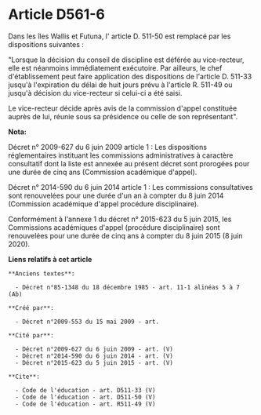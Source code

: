 # Article D561-6

Dans les îles Wallis et Futuna, l' article D. 511-50  est remplacé par les dispositions suivantes : 

"Lorsque la décision du conseil de discipline est déférée au vice-recteur, elle est néanmoins immédiatement exécutoire. Par
ailleurs, le chef d'établissement peut faire application des dispositions de l'article D. 511-33 jusqu'à l'expiration du
délai de huit jours prévu à l'article R. 511-49 ou jusqu'à décision du vice-recteur si celui-ci a été saisi. 

Le vice-recteur décide après avis de la commission d'appel constituée auprès de lui, réunie sous sa présidence ou celle de
son représentant".

**Nota:**

Décret n° 2009-627 du 6 juin 2009 article 1 : Les dispositions réglementaires instituant les commissions administratives à
caractère consultatif dont la liste est annexée au présent décret sont prorogées pour une durée de cinq ans (Commission
académique d'appel).

Décret n° 2014-590 du 6 juin 2014 article 1 : Les commissions consultatives sont renouvelées pour une durée d'un an à compter
du 8 juin 2014 (Commission académique d'appel procédure disciplinaire).

Conformément à l'annexe 1 du décret n° 2015-623 du 5 juin 2015, les Commissions académiques d'appel (procédure disciplinaire)
sont renouvelées pour une durée de cinq ans à compter du 8 juin 2015 (8 juin 2020).

**Liens relatifs à cet article**

	**Anciens textes**:

	  - Décret n°85-1348 du 18 décembre 1985 - art. 11-1 alinéas 5 à 7 (Ab)

	**Créé par**:

	  - Décret n°2009-553 du 15 mai 2009 - art.

	**Cité par**:

	  - Décret n°2009-627 du 6 juin 2009 - art. (V)
	  - Décret n°2014-590 du 6 juin 2014 - art. (V)
	  - Décret n°2015-623 du 5 juin 2015 - art. (V)

	**Cite**:

	  - Code de l'éducation - art. D511-33 (V)
	  - Code de l'éducation - art. D511-50 (V)
	  - Code de l'éducation - art. R511-49 (V)
